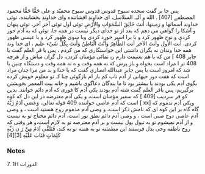 پس جا بر گفت سجده سبوح قدوس قدوس سبوح محمبّد و علی حَقًّا حَقًّا محمود المصطفے [407] . الله و آلیہ السلاسل، ای خداوندِ افشاننده وای خداوندِ بخشاینده، توئی خداوند آسمانها و زمينها، أنتَ خَالِقَ السَّمَوَاتِ والأَرْضِ توئی اول توئی آخر آخر، توئی پنهان و آشکا را گواهی می دهم که بعد از تو خدای دیگر نیست در همه جا، توئی که به آدم خور کردی و نوح ظهور کرد و با برا اسیر خورد کردی وبا سوی ظهور کرد و با عیسی ظهور کردی، أنت الأول وأنتَ الآخر أنت الظَّاهِرُ وَأَنْتَ الْبَاطِنُ وَأَنتَ بِكُلِّ شَيْء عليم ، ای خدا وند همه خدا وندان نه بگران داشتی این خواستگاری که من کردم ، پس با قر العلم گفت یا جابر 408 ] من که با هم بغنیمت دارم رہ نمائی مؤمنان کردن، دل گران مباش و از هرچه 408 تر ا مراد است بخواه و باز پرس که نه همه وقت و ه نه همه وقت و دستگاه چنین با شد که امروز است با پس جابر عبدالله انصاری گفت که یا خدا و بد من مرا چنان مراد است که هفت دور جیهانی از آدم تاب کم باز ام بازگوئی چنا کہ تو معلوم خویش کرده بگوی آدم یکی بودند یا بیشتر بود تا ما بندگان دعاگوی باشیم و خانه بیت المعمر بخویشتن برگیریم، پس باقر العلم گفت شته آدم بودند یکی آدم کا فوری که آدم دائم خوانند. بدین کو فر سردیب [409 ] که سفیر مؤمنان است، و یکی آدم معترضه در این دل که کوه است که آدم عاصی خواننده 409 قوله تعالى، وَعَصَى آدَمُ رَبَّهُ [ xx] ویکی آدم ندموم که گاه گاه بر این کوه ای که نامش ذکر است، و وصی آدم مذموم روح هستید است ، و وصی آدم عاصی دوج صبی است ، و وصی آدم دائم نطق نور است، آدم دائم محتاج تو به نیست و از آدم نمیشوم تو به تبول بول نیست و بر آدمِ معترصه تو به لازم است،و هر وقتی که روح ناطقه وحی بدل فرستند این مطمئنه تو به همته تو به کند، فَتَلَقَّى آدَمُ مِنْ رَ ن رَبِّهِ كَلِمَاتٍ فَتَابَ عَلَيْهِ [3][4]

### Notes

7. 1H الدورات